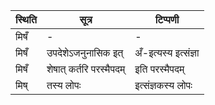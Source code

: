 | स्थिति | सूत्र | टिप्पणी |
| ----- | ------- | ------ |
| मिषँ | - | - |
| मिषँ | उपदेशेऽजनुनासिक इत् | अँ-इत्यस्य इत्संज्ञा |
| मिषँ | शेषात् कर्तरि परस्मैपदम् | इति परस्मैपदम् |
| मिष् | तस्य लोपः | इत्संज्ञकस्य लोपः |
